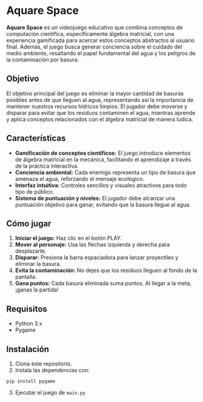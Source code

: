 # Aquare Space

**Aquare Space** es un videojuego educativo que combina conceptos de computación científica, específicamente álgebra matricial, con una experiencia gamificada para acercar estos conceptos abstractos al usuario final. Además, el juego busca generar conciencia sobre el cuidado del medio ambiente, resaltando el papel fundamental del agua y los peligros de la contaminación por basura.

## Objetivo

El objetivo principal del juego es eliminar la mayor cantidad de basuras posibles antes de que lleguen al agua, representando así la importancia de mantener nuestros recursos hídricos limpios. El jugador debe moverse y disparar para evitar que los residuos contaminen el agua, mientras aprende y aplica conceptos relacionados con el álgebra matricial de manera lúdica.

## Características

- **Gamificación de conceptos científicos:** El juego introduce elementos de álgebra matricial en la mecánica, facilitando el aprendizaje a través de la práctica interactiva.
- **Conciencia ambiental:** Cada enemigo representa un tipo de basura que amenaza el agua, reforzando el mensaje ecológico.
- **Interfaz intuitiva:** Controles sencillos y visuales atractivos para todo tipo de público.
- **Sistema de puntuación y niveles:** El jugador debe alcanzar una puntuación objetivo para ganar, evitando que la basura llegue al agua.

## Cómo jugar

1. **Iniciar el juego:** Haz clic en el botón PLAY.
2. **Mover al personaje:** Usa las flechas izquierda y derecha para desplazarte.
3. **Disparar:** Presiona la barra espaciadora para lanzar proyectiles y eliminar la basura.
4. **Evita la contaminación:** No dejes que los residuos lleguen al fondo de la pantalla.
5. **Gana puntos:** Cada basura eliminada suma puntos. Al llegar a la meta, ¡ganas la partida!

## Requisitos

- Python 3.x
- Pygame

## Instalación

1. Clona este repositorio.
2. Instala las dependencias con:


```
pip install pygame
```

3. Ejecutar el juego de `main.py`